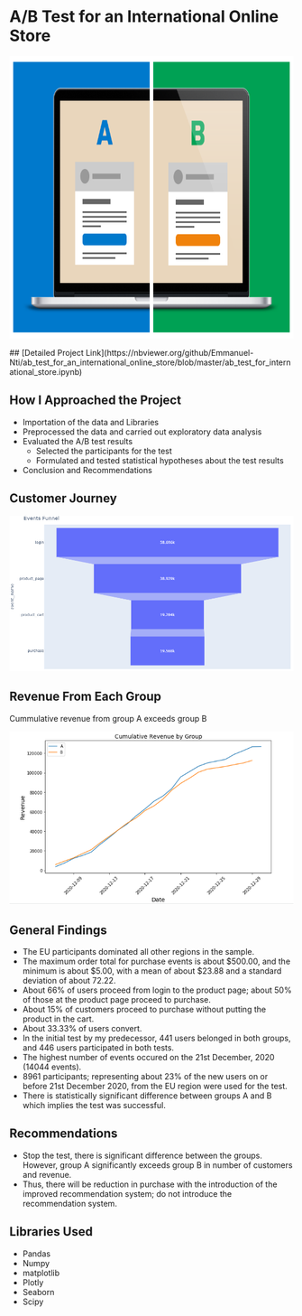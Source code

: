 # A/B Test for an International Online Store
<p align ="center">
   <img src = "ab.png" width="1000" 
     height="500">
 </p>
## [Detailed Project Link](https://nbviewer.org/github/Emmanuel-Nti/ab_test_for_an_international_online_store/blob/master/ab_test_for_international_store.ipynb)

## How I Approached the Project
- Importation of the data and Libraries
- Preprocessed the data and carried out exploratory data analysis 
- Evaluated the A/B test results
  - Selected the participants for the test
  - Formulated and tested statistical hypotheses about the test results
- Conclusion and Recommendations
 
## Customer Journey
<p align ="center">
   <img src = "Customer Journey.png">
 </p>
 
## Revenue From Each Group
Cummulative revenue from group A exceeds group B
 <p align ="center">
   <img src = "revenue.PNG">
 </p>
 
## General Findings
- The EU participants dominated all other regions in the sample.
- The maximum order total for purchase events is about $500.00, and the minimum is about $5.00, with a mean of about $23.88 and a standard deviation of about 72.22.
- About 66% of users proceed from login to the product page; about 50% of those at the product page proceed to purchase.
- About 15% of customers proceed to purchase without putting the product in the cart.
- About 33.33% of users convert.
- In the initial test by my predecessor, 441 users belonged in both groups, and 446 users participated in both tests.
- The highest number of events occured on the 21st December, 2020 (14044 events).
- 8961 participants; representing about 23% of the new users on or before 21st December 2020, from the EU region were used for the test.
- There is statistically significant difference between groups A and B which implies the test was successful.

## Recommendations
- Stop the test, there is significant difference between the groups. However, group A significantly exceeds group B in number of customers and revenue. 
- Thus, there will be reduction in purchase with the introduction of the improved recommendation system; do not introduce the recommendation system.

## Libraries Used
- Pandas 
- Numpy 
- matplotlib
- Plotly 
- Seaborn
- Scipy  
